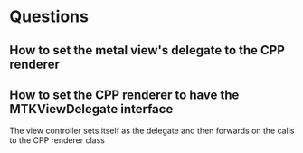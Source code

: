 # Questions

## How to set the metal view's delegate to the CPP renderer

## How to set the CPP renderer to have the MTKViewDelegate interface

The view controller sets itself as the delegate and then forwards on the calls to the CPP renderer class
